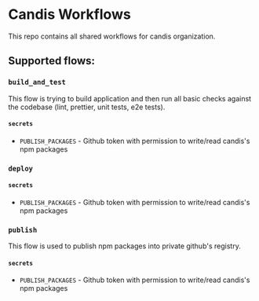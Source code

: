 # Candis Workflows

This repo contains all shared workflows for candis organization.

## Supported flows:

### `build_and_test`
This flow is trying to build application and then run all basic checks against the codebase
(lint, prettier, unit tests, e2e tests).

#### `secrets`
- `PUBLISH_PACKAGES` - Github token with permission to write/read candis's npm packages

### `deploy`
#### `secrets`
- `PUBLISH_PACKAGES` - Github token with permission to write/read candis's npm packages

### `publish`
This flow is used to publish npm packages into private github's registry.
#### `secrets`
- `PUBLISH_PACKAGES` - Github token with permission to write/read candis's npm packages

